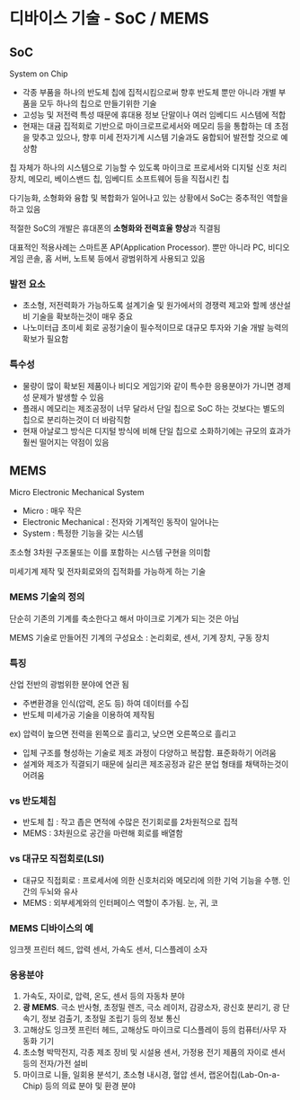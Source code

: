 # 디바이스 기술 - SoC / MEMS

## SoC

System on Chip

* 각종 부품을 하나의 반도체 칩에 집적시킴으로써 향후 반도체 뿐만 아니라 개별 부품을 모두 하나의 칩으로 만들기위한 기술
* 고성능 및 저전력 특성 때문에 휴대용 정보 단말이나 여러 임베디드 시스템에 적합
* 현재는 대귬 집적회로 기반으로 마이크로프로세서와 메모리 등을 통합하는 데 초점을 맞추고 있으나, 향후 미세 전자기계 시스템 기술과도 융합되어 발전할 것으로 예상함

칩 자체가 하나의 시스템으로 기능할 수 있도록 마이크로 프로세서와 디지털 신호 처리장치, 메모리, 베이스밴드 칩, 임베디트 소프트웨어 등을 직접시킨 칩

다기능화, 소형화와 융합 및 복합화가 일어나고 있는 상황에서 SoC는 중추적인 역할을 하고 있음

적절한 SoC의 개발은 휴대폰의 **소형화와 전력효율 향상**과 직결됨 

대표적인 적용사례는 스마트폰 AP(Application Processor). 뿐만 아니라 PC, 비디오 게임 콘솔, 홈 서버, 노트북 등에서 광범위하게 사용되고 있음

### 발전 요소

* 초소형, 저전력화가 가능하도록 설계기술 및 원가에서의 경쟁력 제고와 할께 생산설비 기술을 확보하는것이 매우 중요
* 나노미터급 초미세 회로 공정기술이 필수적이므로 대규모 투자와 기술 개발 능력의 확보가 필요함

### 특수성

* 물량이 많이 확보된 제품이나 비디오 게임기와 같이 특수한 응용분야가 가니면 경제성 문제가 발생할 수 있음
* 플래시 메모리는 제조공정이 너무 달라서 단일 칩으로 SoC 하는 것보다는 별도의 칩으로 분리하는것이 더 바람직함
* 현재 아날로그 방식은 디지털 방식에 비해 단일 칩으로 소화하기에는 규모의 효과가 훨씬 떨어지는 약점이 있음

## MEMS

Micro Electronic Mechanical System

* Micro : 매우 작은
* Electronic Mechanical : 전자와 기계적인 동작이 일어나는
* System : 특정한 기능을 갖는 시스템

초소형 3차원 구조물또는 이를 포함하는 시스템 구현을 의미함

미세기계 제작 및 전자회로와의 집적화를 가능하게 하는 기술

### MEMS 기술의 정의

단순히 기존의 기계를 축소한다고 해서 마이크로 기계가 되는 것은 아님

MEMS 기술로 만들어진 기계의 구성요소 : 논리회로, 센서, 기계 장치, 구동 장치

### 특징

산업 전반의 광범위한 분야에 연관 됨

* 주변환경을 인식(압력, 온도 등) 하여 데이터를 수집
* 반도체 미세가공 기술을 이용하여 제작됨

ex) 압력이 높으면 전력을 왼쪽으로 흘리고, 낮으면 오른쪽으로 흘리고

* 입체 구조를 형성하는 기술로 제조 과정이 다양하고 복잡함. 표준화하기 어려움
* 설계와 제조가 직결되기 때문에 실리콘 제조공정과 같은 분업 형태를 채택하는것이 어려움

### vs 반도체칩

* 반도체 칩 : 작고 좁은 면적에 수많은 전기회로를 2차원적으로 집적
* MEMS : 3차원으로 공간을 마련해 회로를 배열함

### vs 대규모 직접회로(LSI)

* 대규모 직접회로 : 프로세서에 의한 신호처리와 메모리에 의한 기억 기능을 수행. 인간의 두뇌와 유사
* MEMS : 외부세계와의 인터페이스 역할이 추가됨. 눈, 귀, 코

### MEMS 디바이스의 예

잉크젯 프린터 헤드, 압력 센서, 가속도 센서, 디스플레이 소자

### 응용분야

1. 가속도, 자이로, 압력, 온도, 센서 등의 자동차 분야
2. **광 MEMS**. 극소 반사형, 초정밀 렌즈, 극소 레이저, 감광소자, 광신호 분리기, 광 단속기, 정보 검출기, 초정밀 조립기 등의 정보 통신
3. 고해상도 잉크젯 프린터 헤드, 고해상도 마이크로 디스플레이 등의 컴퓨터/사무 자동화 기기
4. 초소형 박막전지, 각종 제조 장비 및 시설용 센서, 가정용 전기 제품의 자이로 센서 등의 전자/가전 설비
5. 마이크로 니들, 일회용 분석기, 초소형 내시경, 혈압 센서, 랩온어칩(Lab-On-a-Chip) 등의 의료 분야 및 환경 분야

